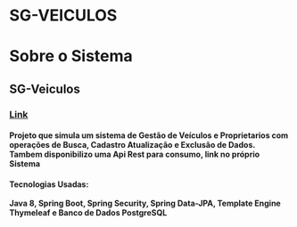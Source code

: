 # SG-VEICULOS
<h1>
            Sobre o Sistema
</h1>
<h2>SG-Veiculos</h2>
<h3><a href="https://app-sgveiculos.herokuapp.com/">Link</a></h3>
<h4>Projeto que simula um sistema de Gestão de Veículos e
Proprietarios com operações de Busca, Cadastro Atualização e Exclusão de Dados.<br> 
Tambem disponibilizo uma Api Rest para consumo, link no próprio Sistema</h4>
			
<h4>Tecnologias Usadas:<br></br> <b>Java 8</b>, <b>Spring Boot, Spring Security,
Spring Data-JPA, Template Engine Thymeleaf e Banco de Dados
PostgreSQL</h4>
